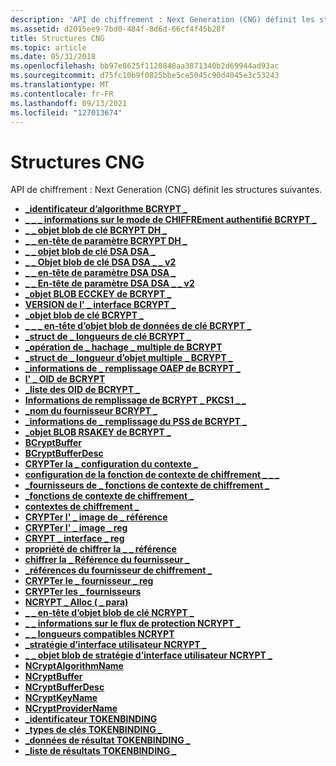 ```yaml
---
description: 'API de chiffrement : Next Generation (CNG) définit les structures suivantes.'
ms.assetid: d2015ee9-7bd0-484f-8d6d-66cf4f45b28f
title: Structures CNG
ms.topic: article
ms.date: 05/31/2018
ms.openlocfilehash: bb97e8625f1120848aa3871340b2d69944ad93ac
ms.sourcegitcommit: d75fc10b9f0825bbe5ce5045c90d4045e3c53243
ms.translationtype: MT
ms.contentlocale: fr-FR
ms.lasthandoff: 09/13/2021
ms.locfileid: "127013674"
---
```

# <a name="cng-structures"></a>Structures CNG

API de chiffrement : Next Generation (CNG) définit les structures suivantes.

-   [**\_identificateur d’algorithme BCRYPT \_**](/windows/desktop/api/Bcrypt/ns-bcrypt-bcrypt_algorithm_identifier)
-   [**\_ \_ \_ informations sur le mode de CHIFFREment authentifié BCRYPT \_**](/windows/desktop/api/Bcrypt/ns-bcrypt-bcrypt_authenticated_cipher_mode_info)
-   [**\_ \_ objet blob de clé BCRYPT DH \_**](/windows/desktop/api/Bcrypt/ns-bcrypt-bcrypt_dh_key_blob)
-   [**\_ \_ en-tête de paramètre BCRYPT DH \_**](/windows/desktop/api/Bcrypt/ns-bcrypt-bcrypt_dh_parameter_header)
-   [**\_ \_ objet blob de clé DSA DSA \_**](/windows/desktop/api/Bcrypt/ns-bcrypt-bcrypt_dsa_key_blob)
-   [**\_ \_ Objet blob de clé DSA DSA \_ \_ v2**](/windows/desktop/api/Bcrypt/ns-bcrypt-bcrypt_dsa_key_blob_v2)
-   [**\_ \_ en-tête de paramètre DSA DSA \_**](/windows/desktop/api/Bcrypt/ns-bcrypt-bcrypt_dsa_parameter_header)
-   [**\_ \_ En-tête de paramètre DSA DSA \_ \_ v2**](/windows/desktop/api/Bcrypt/ns-bcrypt-bcrypt_dsa_parameter_header_v2)
-   [**\_objet BLOB ECCKEY de BCRYPT \_**](/windows/desktop/api/Bcrypt/ns-bcrypt-bcrypt_ecckey_blob)
-   [**VERSION de l' \_ interface BCRYPT \_**](/windows/desktop/api/Bcrypt/ns-bcrypt-bcrypt_interface_version)
-   [**\_objet blob de clé BCRYPT \_**](/windows/desktop/api/Bcrypt/ns-bcrypt-bcrypt_key_blob)
-   [**\_ \_ \_ en-tête d’objet blob de données de clé BCRYPT \_**](/windows/desktop/api/Bcrypt/ns-bcrypt-bcrypt_key_data_blob_header)
-   [**\_struct de \_ longueurs de clé BCRYPT \_**](/windows/desktop/api/Bcrypt/ns-bcrypt-bcrypt_key_lengths_struct)
-   [**\_opération de \_ hachage \_ multiple de BCRYPT**](/windows/desktop/api/Bcrypt/ns-bcrypt-bcrypt_multi_hash_operation)
-   [**\_struct de \_ longueur d’objet multiple \_ BCRYPT \_**](/windows/desktop/api/Bcrypt/ns-bcrypt-bcrypt_multi_object_length_struct)
-   [**\_informations de \_ remplissage OAEP de BCRYPT \_**](/windows/desktop/api/Bcrypt/ns-bcrypt-bcrypt_oaep_padding_info)
-   [**l' \_ OID de BCRYPT**](/windows/desktop/api/Bcrypt/ns-bcrypt-bcrypt_oid)
-   [**\_liste des OID de BCRYPT \_**](/windows/desktop/api/Bcrypt/ns-bcrypt-bcrypt_oid_list)
-   [**Informations de remplissage de BCRYPT \_ PKCS1 \_ \_**](/windows/desktop/api/Bcrypt/ns-bcrypt-bcrypt_pkcs1_padding_info)
-   [**\_nom du fournisseur BCRYPT \_**](/windows/desktop/api/Bcrypt/ns-bcrypt-bcrypt_provider_name)
-   [**\_informations de \_ remplissage du PSS de BCRYPT \_**](/windows/desktop/api/Bcrypt/ns-bcrypt-bcrypt_pss_padding_info)
-   [**\_objet BLOB RSAKEY de BCRYPT \_**](/windows/desktop/api/Bcrypt/ns-bcrypt-bcrypt_rsakey_blob)
-   [**BCryptBuffer**](/previous-versions/windows/desktop/legacy/aa375368(v=vs.85))
-   [**BCryptBufferDesc**](/previous-versions/windows/desktop/legacy/aa375370(v=vs.85))
-   [**CRYPTer la \_ configuration du contexte \_**](/windows/desktop/api/Bcrypt/ns-bcrypt-crypt_context_config)
-   [**configuration de la fonction de contexte de chiffrement \_ \_ \_**](/windows/desktop/api/Bcrypt/ns-bcrypt-crypt_context_function_config)
-   [**\_fournisseurs de \_ fonctions de contexte de chiffrement \_**](/windows/desktop/api/Bcrypt/ns-bcrypt-crypt_context_function_providers)
-   [**\_fonctions de contexte de chiffrement \_**](/windows/desktop/api/Bcrypt/ns-bcrypt-crypt_context_functions)
-   [**contextes de chiffrement \_**](/windows/desktop/api/Bcrypt/ns-bcrypt-crypt_contexts)
-   [**CRYPTer l' \_ image de \_ référence**](/windows/desktop/api/Bcrypt/ns-bcrypt-crypt_image_ref)
-   [**CRYPTer l' \_ image \_ reg**](/windows/desktop/api/Bcrypt/ns-bcrypt-crypt_image_reg)
-   [**CRYPT \_ interface \_ reg**](/windows/desktop/api/Bcrypt/ns-bcrypt-crypt_interface_reg)
-   [**propriété de chiffrer la \_ \_ référence**](/windows/desktop/api/Bcrypt/ns-bcrypt-crypt_property_ref)
-   [**chiffrer la \_ Référence du fournisseur \_**](/windows/desktop/api/Bcrypt/ns-bcrypt-crypt_provider_ref)
-   [**\_références du fournisseur de chiffrement \_**](/windows/desktop/api/Bcrypt/ns-bcrypt-crypt_provider_refs)
-   [**CRYPTer le \_ fournisseur \_ reg**](/windows/desktop/api/Bcrypt/ns-bcrypt-crypt_provider_reg)
-   [**CRYPTer les \_ fournisseurs**](/windows/desktop/api/Bcrypt/ns-bcrypt-crypt_providers)
-   [**NCRYPT \_ Alloc ( \_ para)**](/windows/desktop/api/Ncrypt/ns-ncrypt-ncrypt_alloc_para)
-   [**\_ \_ en-tête d’objet blob de clé NCRYPT \_**](/windows/desktop/api/Ncrypt/ns-ncrypt-ncrypt_key_blob_header)
-   [**\_ \_ informations sur le flux de protection NCRYPT \_**](/windows/desktop/api/NCryptprotect/ns-ncryptprotect-ncrypt_protect_stream_info)
-   [**\_ \_ longueurs compatibles NCRYPT**](/windows/desktop/api/Ncrypt/ns-ncrypt-ncrypt_supported_lengths)
-   [**\_stratégie d’interface utilisateur NCRYPT \_**](/windows/desktop/api/Ncrypt/ns-ncrypt-ncrypt_ui_policy)
-   [**\_ \_ objet blob de stratégie d’interface utilisateur NCRYPT \_**](ncrypt-ui-policy-blob.md)
-   [**NCryptAlgorithmName**](/windows/desktop/api/Ncrypt/ns-ncrypt-ncryptalgorithmname)
-   [**NCryptBuffer**](https://msdn.microsoft.com/library/Aa376245(v=VS.85).aspx)
-   [**NCryptBufferDesc**](https://msdn.microsoft.com/library/Aa376244(v=VS.85).aspx)
-   [**NCryptKeyName**](/windows/desktop/api/Ncrypt/ns-ncrypt-ncryptkeyname)
-   [**NCryptProviderName**](/windows/desktop/api/Ncrypt/ns-ncrypt-ncryptprovidername)
-   [**\_identificateur TOKENBINDING**](/windows/desktop/api/tokenbinding/ns-tokenbinding-tokenbinding_identifier)
-   [**\_types de clés TOKENBINDING \_**](/windows/desktop/api/tokenbinding/ns-tokenbinding-tokenbinding_key_types)
-   [**\_données de résultat TOKENBINDING \_**](/windows/desktop/api/tokenbinding/ns-tokenbinding-tokenbinding_result_data)
-   [**\_liste de résultats TOKENBINDING \_**](/windows/desktop/api/tokenbinding/ns-tokenbinding-tokenbinding_result_list)

 

 

